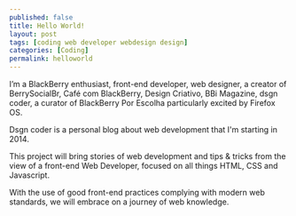 ```yaml
---
published: false
title: Hello World!
layout: post
tags: [coding web developer webdesign design]
categories: [Coding]
permalink: helloworld
---
```

I’m a BlackBerry enthusiast, front-end developer, web designer, a creator of BerrySocialBr, Café com BlackBerry, Design Criativo, BBi Magazine, dsgn coder, a curator of BlackBerry Por Escolha particularly excited by Firefox OS.

Dsgn coder is a personal blog about web development that I'm starting in 2014.

This project will bring stories of web development and tips & tricks from the view of a front-end Web Developer, focused on all things HTML, CSS and Javascript.

With the use of good front-end practices complying with modern web standards, we will embrace on a journey of web knowledge.
